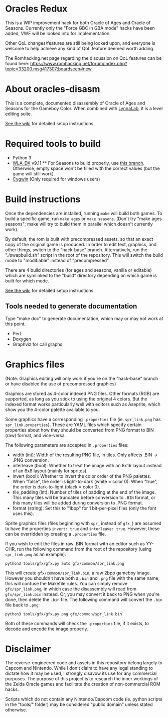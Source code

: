 # Oracles Redux

This is a WIP improvement hack for both Oracle of Ages and Oracle of Seasons. Currently only the "Force GBC in GBA mode" hacks have been added, VWF will be looked into for implementation.

Other QoL changes/features are still being looked upon, and everyone is welcome to help achieve any kind of QoL feature deemed worth adding.

The Romhacking.net page regarding the discussion on QoL features can be found here:
https://www.romhacking.net/forum/index.php?topic=33200.msg417307;boardseen#new

# About oracles-disasm

This is a complete, documented disassembly of Oracle of Ages and Seasons for the Gameboy
Color. When combined with [LynnaLab](https://github.com/drenn1/lynnalab), it is a level
editing suite.

[See the wiki](https://wiki.zeldahacking.net/oracle/Setting_up_ages-disasm) for detailed
setup instructions.


# Required tools to build

* Python 3
* [WLA-DX](https://github.com/vhelin/wla-dx) v9.11
** For Seasons to build properly, use [this branch](https://github.com/Drenn1/wla-dx/tree/emptyfill-banknumber). Otherwise, empty space won't be filled with the correct values (but the game will still work).
* [Cygwin](http://cygwin.com/install.html) (Only required for windows users)


# Build instructions

Once the dependencies are installed, running `make` will build both games. To build
a specific game, run `make ages` or `make seasons`. (Don't try "make ages seasons"; make
will try to build them in parallel which doesn't currently work).

By default, the rom is built with precompressed assets, so that an exact copy of the
original game is produced. In order to edit text, graphics, and other things,
switch to the "hack-base" branch. Alternatively, run the "./swapbuild.sh" script
in the root of the repository. This will switch the build mode to "modifiable"
instead of "precompressed".

There are 4 build directories (for ages and seasons, vanilla or editable) which are
symlinked to the "build" directory depending on which game is built for which mode.

[See the wiki](https://wiki.zeldahacking.net/oracle/Setting_up_ages-disasm) for detailed
setup instructions.


## Tools needed to generate documentation

Type "make doc" to generate documentation, which may or may not work at this point.

* Perl
* Doxygen
* Graphviz for call graphs


# Graphics files

(Note: Graphics editing will only work if you're on the "hack-base" branch or
have disabled the use of precompressed graphics)

Graphics are stored as 4-color indexed PNG files. Other formats (RGB) are
supported, as long as you stick to using the original 4 colors. But the indexed
format works particularly well with editors such as Aseprite, which show you the
4-color palette available to you.

Some graphics have a corresponding `.properties` file (ie. `spr_link.png` has
`spr_link.properties`). These are YAML files which specify certain properties
about how they should be converted from PNG format to BIN (raw) format, and
vice-versa.

The following parameters are accepted in `.properties` files:

* width (int): Width of the resulting PNG file, in tiles. Only affects .BIN ->
  .PNG conversion.
* interleave (bool): Whether to treat the image with an 8x16 layout instead of
  an 8x8 layout (mainly for sprites).
* invert (bool): Whether to invert the color order of the PNG palettes. When
  "false", the order is light-to-dark (white = color 0). When "true", the order
  is dark-to-light (black = color 0).
* tile\_padding (int): Number of tiles of padding at the end of the image. This
  many tiles will be truncated before conversion to `.BIN` format, or this many
  tiles will be added during conversion to .PNG format.
* format (string): Set this to "1bpp" for 1 bit-per-pixel files (only the font
  uses this).

Sprite graphics files (files beginning with `spr_` instead of `gfx_`) are
assumed to have the properties `invert: true` and `interleave: true`. However,
these can be overridden by creating a `.properties` file.

If you wish to edit the files in raw .BIN format with an editor such as YY-CHR,
run the following command from the root of the repository (using `spr_link.png`
as an example):

```
python3 tools/gfx/gfx.py auto gfx/common/spr_link.png
```

This will create `gfx/common/spr_link.bin`, a raw 2bpp gameboy image. However
you shouldn't have both a `.bin` and `.png` file with the same name; this will
confuse the Makefile rules. You can simply remove `gfx/spr_link.png`, in which
case the disassembly will read from `gfx/spr_link.bin` instead. Or, you may
convert it back to PNG when you're done, then delete the `.bin` file. The
following command will convert the `.bin` file back to `.png`:

```
python3 tools/gfx/gfx.py png gfx/common/spr_link.bin
```

Both of these commands will check the `.properties` file, if it exists, to
decode and encode the image properly.

# Disclaimer

The reverse-engineered code and assets in this repository belong largely to
Capcom and Nintendo. While I don't claim to have any legal standing to dictate
how it may be used, I strongly disavow its use for any commercial purposes. The
purpose of this project is to research the inner workings of the Zelda Oracle
games and facilitate the creation of non-commercial ROM hacks.

Scripts which do not contain any Nintendo/Capcom code (ie. python scripts in the
"tools/" folder) may be considered "public domain" unless stated otherwise.

